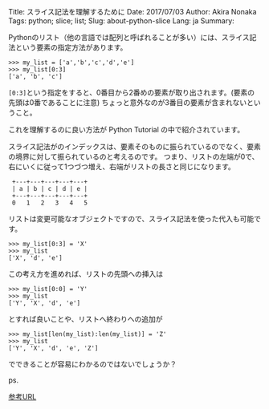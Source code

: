 Title: スライス記法を理解するために
Date: 2017/07/03
Author: Akira Nonaka
Tags: python; slice; list;
Slug: about-python-slice
Lang: ja
Summary:
 
Pythonのリスト（他の言語では配列と呼ばれることが多い）には、スライス記法という要素の指定方法があります。

```
>>> my_list = ['a','b','c','d','e']
>>> my_list[0:3]
['a', 'b', 'c']
```

`[0:3]`という指定をすると、0番目から2番めの要素が取り出されます。(要素の先頭は0番であることに注意)
ちょっと意外なのが3番目の要素が含まれないということ。

これを理解するのに良い方法が Python Tutorial の中で紹介されています。

スライス記法がのインデックスは、要素そのものに振られているのでなく、要素の境界に対して振られているのと考えるのです。
つまり、リストの左端が0で、右にいくに従って1つづつ増え、右端がリストの長さと同じになります。

```
 +---+---+---+---+---+
 | a | b | c | d | e |
 +---+---+---+---+---+
 0   1   2   3   4   5
```

リストは変更可能なオブジェクトですので、スライス記法を使った代入も可能です。

```
>>> my_list[0:3] = 'X'
>>> my_list
['X', 'd', 'e']
```

この考え方を進めれば、リストの先頭への挿入は
```
>>> my_list[0:0] = 'Y'
>>> my_list
['Y', 'X', 'd', 'e']
```
とすれば良いことや、リストへ終わりへの追加が
```
>>> my_list[len(my_list):len(my_list)] = 'Z'
>>> my_list
['Y', 'X', 'd', 'e', 'Z']
```
でできることが容易にわかるのではないでしょうか？

ps.


[参考URL](https://docs.python.org/3/tutorial/introduction.html#strings)